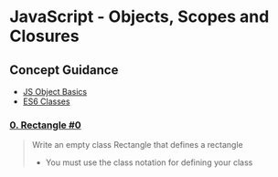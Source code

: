# JavaScript - Objects, Scopes and Closures
## Concept Guidance
* [JS Object Basics](https://developer.mozilla.org/en-US/docs/Learn/JavaScript/Objects/Basics)
* [ES6 Classes](https://developer.mozilla.org/en-US/docs/Web/JavaScript/Reference/Classes)
### [0. Rectangle #0](./0-rectangle.js)
> Write an empty class Rectangle that defines a rectangle
> * You must use the class notation for defining your class
